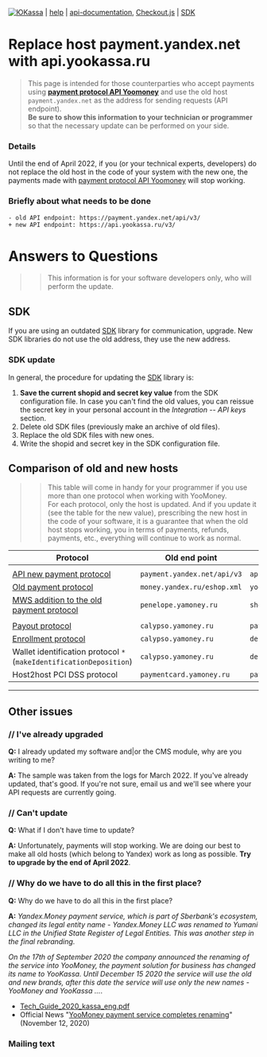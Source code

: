 [![ЮKassa](/i/yookassalogo.png)](https://yookassa.ru/en/) | [help](https://yookassa.ru/docs/support?lang=en) | [api-documentation](https://yookassa.ru/en/developers), [Checkout.js](https://yookassa.ru/en/developers/payment-acceptance/integration-scenarios/checkout-js/basics) | [SDK](https://yookassa.ru/en/developers/using-api/using-sdks)

# Replace host payment.yandex.net with api.yookassa.ru

> This page is intended for those counterparties who accept payments using **[payment protocol API Yoomoney](https://yookassa.ru/en/developers/using-api/interaction-format)** and use the old host `payment.yandex.net` as the address for sending requests (API endpoint).  
> **Be sure to show this information to your technician or programmer** so that the necessary update can be performed on your side.

 ### Details
 
 Until the end of April 2022, if you (or your technical experts, developers) do not replace the old host in the code of your system with the new one, the payments made with [payment protocol API Yoomoney](https://yookassa.ru/en/developers/using-api/interaction-format) will stop working.
 
### Briefly about what needs to be done
```
- old API endpoint: https://payment.yandex.net/api/v3/
+ new API endpoint: https://api.yookassa.ru/v3/
```

# Answers to Questions

>> This information is for your software developers only, who will perform the update.

## SDK

If you are using an outdated [SDK](https://yookassa.ru/en/developers/using-api/using-sdks) library for communication, upgrade. New SDK libraries do not use the old address, they use the new address. 

### SDK update 

In general, the procedure for updating the [SDK](https://yookassa.ru/en/developers/using-api/using-sdks) library is:

1. **Save the current shopid and secret key value** from the SDK configuration file. In case you can't find the old values, you can reissue the secret key in your personal account in the *Integration -- API keys* section.
2. Delete old SDK files (previously make an archive of old files).
3. Replace the old SDK files with new ones.
4. Write the shopid and secret key in the SDK configuration file.

## Comparison of old and new hosts

>> This table will come in handy for your programmer if you use more than one protocol when working with YooMoney.  
>> For each protocol, only the host is updated. And if you update it (see the table for the new value), prescribing the new host in the code of your software, it is a guarantee that when the old host stops working, you in terms of payments, refunds, payments, etc., everything will continue to work as normal.

| Protocol | Old end point | New end point |
| -------- | ----------- | ---------- |
|  |
| [API new payment protocol](https://yookassa.ru/en/developers/using-api/interaction-format) | `payment.yandex.net/api/v3` | `api.yookassa.ru/v3/` |
| [Old payment protocol](https://yookassa.ru/docs/payment-solution/payment-process/basics#merchant-scenario-http) | `money.yandex.ru/eshop.xml` | `yoomoney.ru/eshop.xml`
| [MWS addition to the old payment protocol](https://yookassa.ru/docs/payment-solution/payment-management/basics) | `penelope.yamoney.ru` | `shop.yookassa.ru` |
|  |
| [Payout protocol](https://yookassa.ru/docs/payouts) | `calypso.yamoney.ru` | `payouts.yookassa.ru` |
| [Enrollment protocol](https://yoomoney.ru/docs/depositions) | `calypso.yamoney.ru` | `deposit.yoomoney.ru` |
| Wallet identification protocol `*` (`makeIdentificationDeposition`) | `calypso.yamoney.ru` | `deposit.yoomoney.ru` |
|Host2host PCI DSS protocol | `paymentcard.yamoney.ru` | `paymentcard.yoomoney.ru` | 

---

## Other issues

### // I've already upgraded

**Q:** I already updated my software and|or the CMS module, why are you writing to me?

**A:** The sample was taken from the logs for March 2022. If you've already updated, that's good. If you're not sure, email us and we'll see where your API requests are currently going.

### // Can't update

**Q:** What if I don't have time to update?

**A:** Unfortunately, payments will stop working. We are doing our best to make all old hosts (which belong to Yandex) work as long as possible. **Try to upgrade by the end of April 2022**.

### // Why do we have to do all this in the first place?

**Q:** Why do we have to do all this in the first place?

**A:** *Yandex.Money payment service, which is part of Sberbank's ecosystem, changed its legal entity name - Yandex.Money LLC was renamed to Yumani LLC in the Unified State Register of Legal Entities. This was another step in the final rebranding.*

*On the 17th of September 2020 the company announced the renaming of the service into YooMoney, the payment solution for business has changed its name to YooKassa. Until December 15 2020 the service will use the old and new brands, after this date the service will use only the new names - YooMoney and YooKassa ...*.

* [Tech_Guide_2020_kassa_eng.pdf](https://yoomoney.ru/i/html-letters/Tech_Guide_2020_kassa_eng.pdf)
* Official News "[YooMoney payment service completes renaming](https://yoomoney.ru/page?id=536896&lang=en)" (November 12, 2020)

### Mailing text

```

```
